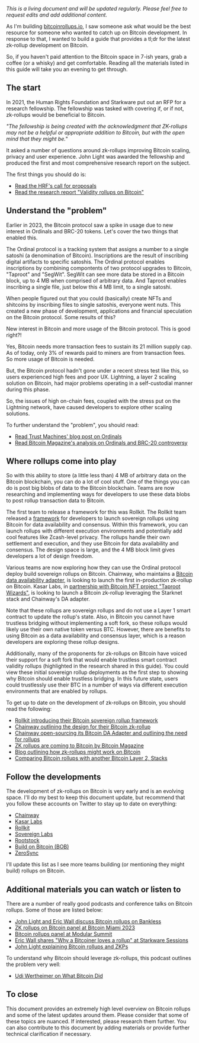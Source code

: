 _This is a living document and will be updated regularly. Please feel free to request edits and add additional content._

As I'm building [bitcoinrollups.io](bitcoinrollups.io), I saw someone ask what would be the best resource for someone who wanted to catch up on Bitcoin development. In response to that, I wanted to build a guide that provides a tl;dr for the latest zk-rollup development on Bitcoin.

So, if you haven't paid attention to the Bitcoin space in 7-ish years, grab a coffee (or a whisky) and get comfortable. Reading all the materials listed in this guide will take you an evening to get through.

## The start

In 2021, the Human Rights Foundation and Starkware put out an RFP for a research fellowship. The fellowship was tasked with covering if, or if not, zk-rollups would be beneficial to Bitcoin.

_"The fellowship is being created with the acknowledgment that ZK-rollups may not be a helpful or appropriate addition to Bitcoin, but with the open mind that they might be."_

It asked a number of questions around zk-rollups improving Bitcoin scaling, privacy and user experience. John Light was awarded the fellowship and produced the first and most comprehensive research report on the subject.

The first things you should do is:

- [Read the HRF's call for proposals](https://hrf.org/zkrollups)
- [Read the research report "Validity rollups on Bitcoin"](https://bitcoinrollups.org/)

## Understand the "problem"

Earlier in 2023, the Bitcoin protocol saw a spike in usage due to new interest in Ordinals and BRC-20 tokens. Let's cover the two things that enabled this.

The Ordinal protocol is a tracking system that assigns a number to a single satoshi (a denomination of Bitcoin). Inscriptions are the result of inscribing digital artifacts to specific satoshis. The Ordinal protocol enables inscriptions by combining compontents of two protocol upgrades to Bitcoin, "Taproot" and "SegWit". SegWit can see more data be stored in a Bitcoin block, up to 4 MB when comprised of arbitrary data. And Taproot enables inscribing a single file, just below this 4 MB limit, to a single satoshi.

When people figured out that you could (basically) create NFTs and shitcoins by inscribing files to single satoshis, everyone went nuts. This created a new phase of development, applications and financial speculation on the Bitcoin protocol. Some results of this?

New interest in Bitcoin and more usage of the Bitcoin protocol. This is good right?!

Yes, Bitcoin needs more transaction fees to sustain its 21 million supply cap. As of today, only 3% of rewards paid to miners are from transaction fees. So more usage of Bitcoin is needed.

But, the Bitcoin protocol hadn't gone under a recent stress test like this, so users experienced high fees and poor UX. Lightning, a layer 2 scaling solution on Bitcoin, had major problems operating in a self-custodial manner during this phase.

So, the issues of high on-chain fees, coupled with the stress put on the Lightning network, have caused developers to explore other scaling solutions.

To further understand the "problem", you should read:

- [Read Trust Machines' blog post on Ordinals](https://trustmachines.co/learn/what-are-bitcoin-ordinals-inscriptions/)
- [Read Bitcoin Magazine's analysis on Ordinals and BRC-20 controversy](https://bitcoinmagazine.com/technical/bitcoins-high-fees-create-controversy-and-challenges)

## Where rollups come into play

So with this ability to store (a little less than) 4 MB of arbitrary data on the Bitcoin blockchain, you can do a lot of cool stuff. One of the things you can do is post big blobs of data to the Bitcoin blockchain. Teams are now researching and implementing ways for developers to use these data blobs to post rollup transaction data to Bitcoin.

The first team to release a framework for this was Rollkit. The Rollkit team released a [framework](https://rollkit.dev/blog/sovereign-rollups-on-bitcoin) for developers to launch sovereign rollups using Bitcoin for data availability and consensus. Within this framework, you can launch rollups with different execution environments and potentially add cool features like Zcash-level privacy. The rollups handle their own settlement and execution, and they use Bitcoin for data availability and consensus. The design space is large, and the 4 MB block limit gives developers a lot of design freedom.

Various teams are now exploring how they can use the Ordinal protocol deploy build sovereign rollups on Bitcoin. Chainway, who maintains a [Bitcoin data availability adapter](https://github.com/chainwayxyz/bitcoin-da), is looking to launch the first in-production zk-rollup on Bitcoin. Kasar Labs, in [partnership with Bitcoin NFT project "Taproot Wizards"](https://twitter.com/kasarLabs/status/1697402477887275082), is looking to launch a Bitcoin zk-rollup leveraging the Starknet stack and Chainway's DA adapter. 

Note that these rollups are sovereign rollups and do not use a Layer 1 smart contract to update the rollup's state. Also, in Bitcoin you cannot have trustless bridging without implementing a soft fork, so these rollups would likely use their own native token versus BTC. However, there are benefits to using Bitcoin as a data availability and consensus layer, which is a reason developers are exploring these rollup designs.

Additionally, many of the proponents for zk-rollups on Bitcoin have voiced their support for a soft fork that would enable trustless smart contract validity rollups (highlighted in the research shared in this guide). You could view these initial sovereign rollup deployments as the first step to showing why Bitcoin should enable trustless bridging. In this future state, users could trustlessly use their BTC in a number of ways via different execution environments that are enabled by rollups.

To get up to date on the development of zk-rollups on Bitcoin, you should read the following:

- [Rollkit introducing their Bitcoin sovereign rollup framework](https://rollkit.dev/blog/sovereign-rollups-on-bitcoin)
- [Chainway outlining the design for their Bitcoin zk-rollup](https://medium.com/@chainway_xyz/a-sovereign-zk-rollup-on-bitcoin-full-bitcoin-security-without-a-soft-fork-ca0389a0b658)
- [Chainway open-sourcing its Bitcoin DA Adapter and outlining the need for rollups](https://ordinals.com/content/7b27406bb7b0c90da6cbef5074eaa56f1dbb92a9806a6a3c730c027e2b33b3e4i0)
- [ZK rollups are coming to Bitcoin by Bitcoin Magazine](https://bitcoinmagazine.com/technical/zk-rollups-are-coming-to-bitcoin-heres-all-you-need-to-know)
- [Blog outlining how zk-rollups might work on Bitcoin](https://trustmachines.co/learn/what-are-rollups-and-how-can-they-work-on-bitcoin/)
- [Comparing Bitcoin rollups with another Bitcoin Layer 2, Stacks](https://github.com/stacks-network/stacks/blob/master/bitcoin-rollups.md)

## Follow the developments

The development of zk-rollups on Bitcoin is very early and is an evolving space. I'll do my best to keep this document update, but recommend that you follow these accounts on Twitter to stay up to date on everything:

- [Chainway](https://twitter.com/chainway_xyz)
- [Kasar Labs](https://twitter.com/kasarLabs)
- [Rollkit](https://twitter.com/RollkitDev)
- [Sovereign Labs](https://twitter.com/sovereign_labs)
- [Rootstock](https://twitter.com/rootstock_io)
- [Build on Bitcoin (BOB)](https://twitter.com/build_on_bob)
- [ZeroSync](https://twitter.com/ZeroSync_)

I'll update this list as I see more teams building (or mentioning they might build) rollups on Bitcoin.

## Additional materials you can watch or listen to

There are a number of really good podcasts and conference talks on Bitcoin rollups. Some of those are listed below:

- [John Light and Eric Wall discuss Bitcoin rollups on Bankless](https://www.youtube.com/watch?v=qChILPxdOA4)
- [ZK rollups on Bitcoin panel at Bitcoin Miami 2023](https://www.youtube.com/watch?v=CJ8HUKeDy4Q&t=1s)
- [Bitcoin rollups panel at Modular Summit](https://www.youtube.com/watch?v=xOn2vjg27nM&t=1216s)
- [Eric Wall shares "Why a Bitcoiner loves a rollup" at Starkware Sessions](https://www.youtube.com/watch?v=_hLvvZGST_E)
- [John Light explaining Bitcoin rollups and ZKPs](https://www.youtube.com/watch?v=feODuDF2xv0)

To understand why Bitcoin should leverage zk-rollups, this podcast outlines the problem very well:

- [Udi Wertheimer on What Bitcoin Did](https://www.youtube.com/watch?v=97-hufd4M7s)

## To close

This document provides an extremely high level overview on Bitcoin rollups and some of the latest updates around them. Please consider that some of these topics are nuanced. If interested, please research them further. You can also contribute to this document by adding materials or provide further technical clarification if necessary.
